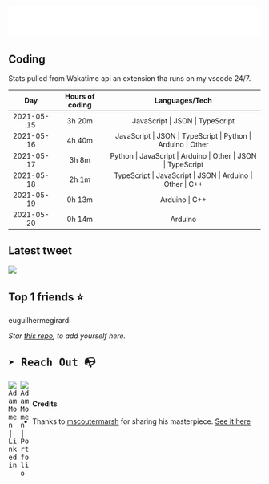 
![test image size](/assets/welcome_message.gif)

## Coding
Stats pulled from Wakatime api an extension tha runs on my vscode 24/7.

|Day|Hours of coding|Languages/Tech|
|:-:|:-:|:-:|
|2021-05-15|3h 20m|JavaScript &#124; JSON &#124; TypeScript|
|2021-05-16|4h 40m|JavaScript &#124; JSON &#124; TypeScript &#124; Python &#124; Arduino &#124; Other|
|2021-05-17|3h 8m|Python &#124; JavaScript &#124; Arduino &#124; Other &#124; JSON &#124; TypeScript|
|2021-05-18|2h 1m|TypeScript &#124; JavaScript &#124; JSON &#124; Arduino &#124; Other &#124; C++|
|2021-05-19|0h 13m|Arduino &#124; C++|
|2021-05-20|0h 14m|Arduino|

## Latest tweet
[<img src="<tweet-image-url>" width="400">](<tweet-url>)

## Top 1 friends ⭐️
euguilhermegirardi

*Star [this repo](https://github.com/AdamMomen/AdamMomen), to add yourself here.*


<samp>

## ➤ Reach Out :mailbox_with_no_mail:

>
  <a href="https://www.linkedin.com/in/adam-momen-99596275/">
     <img align="left" alt="Adam Momen | Linkedin" width="24px" src="./assets/Linkedin.svg" />
   </a>

   <a href="https://adammomen.com/">
     <img align="left" alt="Adam Momen | Portfolio" width="24px" src="./assets/web.svg" />
   </a>

</samp>

<br>

#### Credits
* Thanks to [mscoutermarsh](https://github.com/mscoutermarsh) for sharing his masterpiece. [See it here](https://github.com/mscoutermarsh/mscoutermarsh)